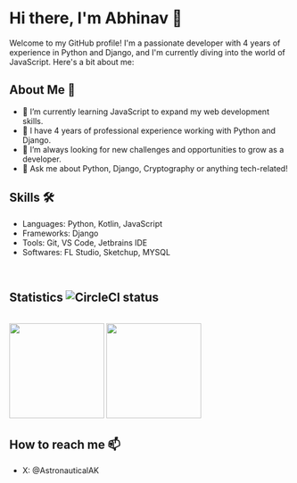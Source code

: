 # Hi there, I'm Abhinav 👋

Welcome to my GitHub profile! I'm a passionate developer with 4 years of experience in Python and Django, and I'm currently diving into the world of JavaScript. Here's a bit about me:

## **About Me** 🚀
* 🌱 I’m currently learning JavaScript to expand my web development skills.
* 💼 I have 4 years of professional experience working with Python and Django.
* 🔭 I’m always looking for new challenges and opportunities to grow as a developer.
* 💬 Ask me about Python, Django, Cryptography or anything tech-related!

## **Skills** 🛠️
* Languages: Python, Kotlin, JavaScript
* Frameworks: Django
* Tools: Git, VS Code, Jetbrains IDE
* Softwares: FL Studio, Sketchup, MYSQL

<br>

## **Statistics** ![CircleCI status](https://circleci.com/gh/CircleCI-Public/shellcheck-orb.svg "CircleCI status")

<br>
<a href="https://github.com/the-1Riddle" target="_blank"><img height="170em" src="https://github-readme-stats.vercel.app/api?username=AstronauticalCodes&show_icons=true&bg_color=00000000&hide_border=true&hide_title=true&alt="GitHub statistics"></a>
<a href="https://github.com/AstronauticalCodes" target="_blank" target="_blank"><img height="170em" src="https://github-readme-stats.vercel.app/api/top-langs/?username=AstronauticalCodes&langs_count=8&layout=compact&bg_color=00000000&hide_border=true&hide_title=true&hide=shaderlab"></a>

</br>


## **How to reach me** 📫
* X: @AstronauticalAK

<!--
**AstronauticalCodes/AstronauticalCodes** is a ✨ _special_ ✨ repository because its `README.md` (this file) appears on your GitHub profile.

Here are some ideas to get you started:

- 🔭 I’m currently working on ...
- 🌱 I’m currently learning ...
- 👯 I’m looking to collaborate on ...
- 🤔 I’m looking for help with ...
- 💬 Ask me about ...
- 📫 How to reach me: ...
- 😄 Pronouns: ...
- ⚡ Fun fact: ...
-->

